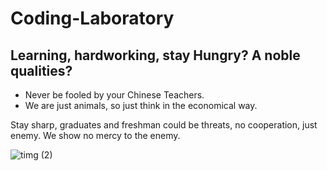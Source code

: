 # Coding-Laboratory

## Learning, hardworking, stay Hungry?  A noble qualities? 
- Never be fooled by your Chinese Teachers.
- We are just animals, so just think in the economical way.

Stay sharp, graduates and freshman could be threats, no cooperation, just enemy. We show no mercy to the enemy.

![timg (2)](https://user-images.githubusercontent.com/29160332/60809596-a162ac00-a1bd-11e9-9700-0eb1c6c5afc4.png)

